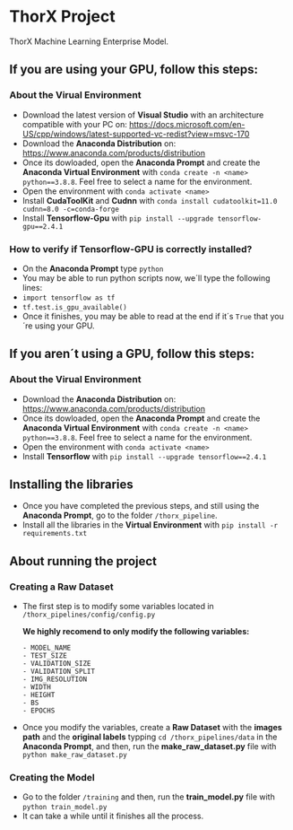 # ThorX Project
ThorX Machine Learning Enterprise Model.

## If you are using your GPU, follow this steps:

### About the Virual Environment

* Download the latest version of **Visual Studio** with an architecture compatible with your PC on: https://docs.microsoft.com/en-US/cpp/windows/latest-supported-vc-redist?view=msvc-170
* Download the **Anaconda Distribution** on: https://www.anaconda.com/products/distribution
* Once its dowloaded, open the **Anaconda Prompt** and create the **Anaconda Virtual Environment** with `conda create -n <name> python==3.8.8`. Feel free to select a name for the environment.
* Open the environment with `conda activate <name>`
* Install **CudaToolKit** and **Cudnn** with `conda install cudatoolkit=11.0 cudnn=8.0 -c=conda-forge`
* Install **Tensorflow-Gpu** with `pip install --upgrade tensorflow-gpu==2.4.1`

### How to verify if Tensorflow-GPU is correctly installed?

* On the **Anaconda Prompt** type `python`
* You may be able to run python scripts now, we´ll type the following lines:
* `import tensorflow as tf`
* `tf.test.is_gpu_available()`
* Once it finishes, you may be able to read at the end if it´s `True` that you´re using your GPU.

## If you aren´t using a GPU, follow this steps:

### About the Virual Environment

* Download the **Anaconda Distribution** on: https://www.anaconda.com/products/distribution
* Once its dowloaded, open the **Anaconda Prompt** and create the **Anaconda Virtual Environment** with `conda create -n <name> python==3.8.8`. Feel free to select a name for the environment.
* Open the environment with `conda activate <name>`
* Install **Tensorflow** with `pip install --upgrade tensorflow==2.4.1`

## Installing the libraries

* Once you have completed the previous steps, and still using the **Anaconda Prompt**, go to the folder `/thorx_pipeline`.
* Install all the libraries in the **Virtual Environment** with `pip install -r requirements.txt`

## About running the project

### Creating a Raw Dataset

* The first step is to modify some variables located in `/thorx_pipelines/config/config.py` 

    **We highly recomend to only modify the following variables:**
    ```
    - MODEL_NAME
    - TEST_SIZE 
    - VALIDATION_SIZE
    - VALIDATION_SPLIT
    - IMG_RESOLUTION
    - WIDTH
    - HEIGHT
    - BS
    - EPOCHS
    ```

* Once you modify the variables, create a **Raw Dataset** with the **images path** and the **original labels** typping `cd /thorx_pipelines/data` in the **Anaconda Prompt**, and then, run the **make_raw_dataset.py** file with `python make_raw_dataset.py`

### Creating the Model 

* Go to the folder `/training` and then, run the **train_model.py** file with `python train_model.py` 
* It can take a while until it finishes all the process.






